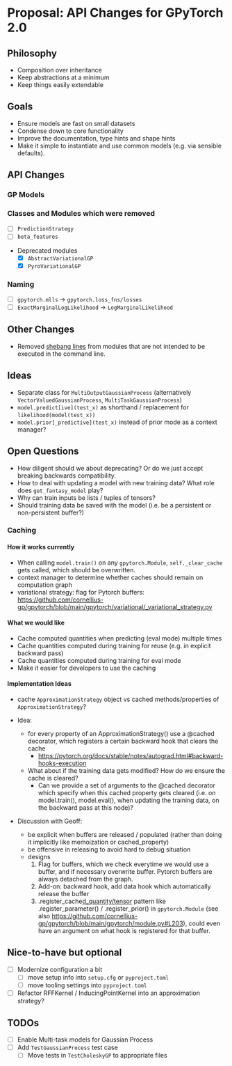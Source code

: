 # Proposal: API Changes for GPyTorch 2.0

## Philosophy
- Composition over inheritance
- Keep abstractions at a minimum
- Keep things easily extendable

## Goals
- Ensure models are fast on small datasets
- Condense down to core functionality
- Improve the documentation, type hints and shape hints
- Make it simple to instantiate and use common models (e.g. via sensible defaults).

## API Changes

### GP Models

### Classes and Modules which were removed

- [ ] ``PredictionStrategy``
- [ ] ``beta_features``
- Deprecated modules
    - [x] ``AbstractVariationalGP``
    - [x] ``PyroVariationalGP``

### Naming
- [ ] `gpytorch.mlls` -> `gpytorch.loss_fns/losses`
- [ ] `ExactMarginalLogLikelihood` -> `LogMarginalLikelihood`

## Other Changes
- Removed [shebang lines](https://stackoverflow.com/questions/9783482/should-python-library-modules-start-with-usr-bin-env-python?rq=3) from modules that are not intended to be executed in the command line.

## Ideas
- Separate class for ``MultiOutputGaussianProcess`` (alternatively ``VectorValuedGaussianProcess``, ``MultiTaskGaussianProcess``)
- ``model.predict[ive](test_x)`` as shorthand / replacement for ``likelihood(model(test_x))``
- ``model.prior[_predictive](test_x)`` instead of prior mode as a context manager?

## Open Questions
- How diligent should we about deprecating? Or do we just accept breaking backwards compatibility.
- How to deal with updating a model with new training data? What role does ``get_fantasy_model`` play?
- Why can train inputs be lists / tuples of tensors?
- Should training data be saved with the model (i.e. be a persistent or non-persistent buffer?)

### Caching

#### How it works currently
- When calling ``model.train()`` on any ``gpytorch.Module``, ``self._clear_cache`` gets called, which should be overwritten.
- context manager to determine whether caches should remain on computation graph
- variational strategy: flag for Pytorch buffers: https://github.com/cornellius-gp/gpytorch/blob/main/gpytorch/variational/_variational_strategy.py

#### What we would like
- Cache computed quantities when predicting (eval mode) multiple times
- Cache quantities computed during training for reuse (e.g. in explicit backward pass)
- Cache quantities computed during training for eval mode
- Make it easier for developers to use the caching

#### Implementation Ideas
- cache ``ApproximationStrategy`` object vs cached methods/properties of ``ApproximationStrategy``?
- Idea:
    - for every property of an ApproximationStrategy() use a @cached decorator, which registers a certain backward hook that clears the cache
        - https://pytorch.org/docs/stable/notes/autograd.html#backward-hooks-execution
    - What about if the training data gets modified? How do we ensure the cache is cleared?
        - Can we provide a set of arguments to the @cached decorator which specify when this cached property gets cleared (i.e. on model.train(), model.eval(), when updating the training data, on the backward pass at this node)?

- Discussion with Geoff:
    - be explicit when buffers are released / populated (rather than doing it implicitly like memoization or cached_property)
    - be offensive in releasing to avoid hard to debug situation
    - designs
        1. Flag for buffers, which we check everytime we would use a buffer, and if necessary overwrite buffer. Pytorch buffers are always detached from the graph.
        2. Add-on: backward hook, add data hook which automatically release the buffer
        3. .register_cache[d_quantity/tensor]() pattern like .register_parameter() / .register_prior() in ``gpytorch.Module`` (see also https://github.com/cornellius-gp/gpytorch/blob/main/gpytorch/module.py#L203), could even have an argument on what hook is registered for that buffer.

## Nice-to-have but optional
- [ ] Modernize configuration a bit
    - [ ] move setup info into ``setup.cfg`` or ``pyproject.toml``
    - [ ] move tooling settings into ``pyproject.toml``
- [ ] Refactor RFFKernel / InducingPointKernel into an approximation strategy?

## TODOs
- [ ] Enable Multi-task models for Gaussian Process
- [ ] Add `TestGaussianProcess` test case
    - [ ] Move tests in `TestCholeskyGP` to appropriate files
